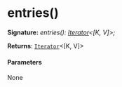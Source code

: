 # entries()





**Signature:** _entries(): [Iterator](../../es6-collections.api/interface/iterator.md)<[K, V]>;_

**Returns**: [`Iterator`](../../es6-collections.api/interface/iterator.md)<[K, V]>





#### Parameters
None


